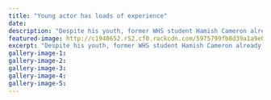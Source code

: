 ```yaml
---
title: "Young actor has loads of experience"
date: 
description: "Despite his youth, former WHS student Hamish Cameron already has an extensive theatrical background..."
featured-image: http://c1940652.r52.cf0.rackcdn.com/5975799fb8d39a1a9e000a3e/Hamish-Cameron-photo-of-ex-re-acting-midweek-19-July.jpg
excerpt: "Despite his youth, former WHS student Hamish Cameron already has an extensive theatrical background."
gallery-image-1: 
gallery-image-2: 
gallery-image-3: 
gallery-image-4: 
gallery-image-5: 
---
```

